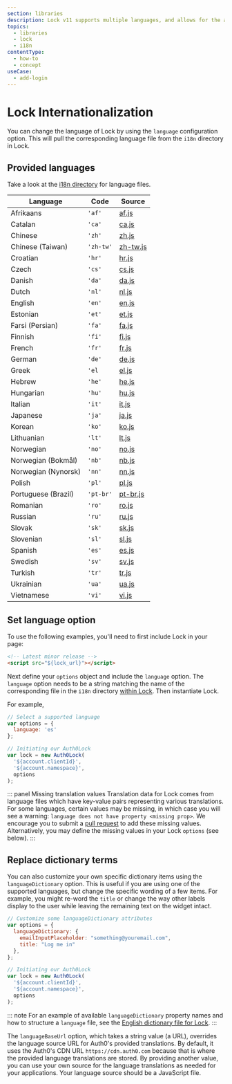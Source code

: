 ```yaml
---
section: libraries
description: Lock v11 supports multiple languages, and allows for the addition of other custom language files, as well as for customizing the values of specific pieces of text that are displayed in the Lock widget.
topics:
  - libraries
  - lock
  - i18n
contentType:
  - how-to
  - concept
useCase:
  - add-login
---
```

# Lock Internationalization

You can change the language of Lock by using the `language` configuration option. This will pull the corresponding language file from the `i18n` directory in Lock.

## Provided languages

Take a look at the [i18n directory](https://github.com/auth0/lock/blob/master/src/i18n/) for language files.

| Language | Code | Source |
|----------|------|--------|
| Afrikaans | `'af'` | [af.js](https://github.com/auth0/lock/blob/master/src/i18n/af.js) |
| Catalan | `'ca'` | [ca.js](https://github.com/auth0/lock/blob/master/src/i18n/ca.js) |
| Chinese | `'zh'` | [zh.js](https://github.com/auth0/lock/blob/master/src/i18n/zh.js) |
| Chinese (Taiwan) | `'zh-tw'` | [zh-tw.js](https://github.com/auth0/lock/blob/master/src/i18n/zh-tw.js)
| Croatian | `'hr'` | [hr.js](https://github.com/auth0/lock/blob/master/src/i18n/hr.js) |
| Czech | `'cs'` | [cs.js](https://github.com/auth0/lock/blob/master/src/i18n/cs.js) |
| Danish | `'da'` | [da.js](https://github.com/auth0/lock/blob/master/src/i18n/da.js) |
| Dutch | `'nl'` | [nl.js](https://github.com/auth0/lock/blob/master/src/i18n/nl.js) |
| English | `'en'` | [en.js](https://github.com/auth0/lock/blob/master/src/i18n/en.js) |
| Estonian | `'et'` | [et.js](https://github.com/auth0/lock/blob/master/src/i18n/et.js) |
| Farsi (Persian) | `'fa'` | [fa.js](https://github.com/auth0/lock/blob/master/src/i18n/fa.js) |
| Finnish | `'fi'` | [fi.js](https://github.com/auth0/lock/blob/master/src/i18n/fi.js) |
| French | `'fr'` | [fr.js](https://github.com/auth0/lock/blob/master/src/i18n/fr.js) |
| German | `'de'` | [de.js](https://github.com/auth0/lock/blob/master/src/i18n/de.js) |
| Greek | `'el` | [el.js](https://github.com/auth0/lock/blob/master/src/i18n/el.js)
| Hebrew | `'he'` | [he.js](https://github.com/auth0/lock/blob/master/src/i18n/he.js)
| Hungarian | `'hu'` | [hu.js](https://github.com/auth0/lock/blob/master/src/i18n/hu.js) |
| Italian | `'it'` | [it.js](https://github.com/auth0/lock/blob/master/src/i18n/it.js) |
| Japanese | `'ja'` | [ja.js](https://github.com/auth0/lock/blob/master/src/i18n/ja.js) |
| Korean | `'ko'` | [ko.js](https://github.com/auth0/lock/blob/master/src/i18n/ko.js) |
| Lithuanian | `'lt'` | [lt.js](https://github.com/auth0/lock/blob/master/src/i18n/lt.js) |
| Norwegian | `'no'` | [no.js](https://github.com/auth0/lock/blob/master/src/i18n/no.js) |
| Norwegian (Bokmål) | `'nb'` | [nb.js](https://github.com/auth0/lock/blob/master/src/i18n/nb.js) |
| Norwegian (Nynorsk) | `'nn'` | [nn.js](https://github.com/auth0/lock/blob/master/src/i18n/nn.js) |
| Polish | `'pl'` | [pl.js](https://github.com/auth0/lock/blob/master/src/i18n/pl.js) |
| Portuguese (Brazil) | `'pt-br'` | [pt-br.js](https://github.com/auth0/lock/blob/master/src/i18n/pt-br.js) |
| Romanian | `'ro'` | [ro.js](https://github.com/auth0/lock/blob/master/src/i18n/ro.js) |
| Russian | `'ru'` | [ru.js](https://github.com/auth0/lock/blob/master/src/i18n/ru.js) |
| Slovak | `'sk'` | [sk.js](https://github.com/auth0/lock/blob/master/src/i18n/sk.js) |
| Slovenian | `'sl'` | [sl.js](https://github.com/auth0/lock/blob/master/src/i18n/sl.js) |
| Spanish | `'es'` | [es.js](https://github.com/auth0/lock/blob/master/src/i18n/es.js) |
| Swedish | `'sv'` | [sv.js](https://github.com/auth0/lock/blob/master/src/i18n/sv.js) |
| Turkish | `'tr'` | [tr.js](https://github.com/auth0/lock/blob/master/src/i18n/tr.js) |
| Ukrainian | `'ua'` | [ua.js](https://github.com/auth0/lock/blob/master/src/i18n/uk.js) |
| Vietnamese | `'vi'` | [vi.js](https://github.com/auth0/lock/blob/master/src/i18n/vi.js) |

## Set language option

To use the following examples, you'll need to first include Lock in your page:

```html
<!-- Latest minor release -->
<script src="${lock_url}"></script>
```

Next define your `options` object and include the `language` option. The `language` option needs to be a string matching the name of the corresponding file in the `i18n` directory [within Lock](https://github.com/auth0/lock/tree/master/src/i18n). Then instantiate Lock.

For example,

```js
// Select a supported language
var options = {
  language: 'es'
};

// Initiating our Auth0Lock
var lock = new Auth0Lock(
  '${account.clientId}',
  '${account.namespace}',
  options
);
```

::: panel Missing translation values
Translation data for Lock comes from language files which have key-value pairs representing various translations. For some languages, certain values may be missing, in which case you will see a warning: `language does not have property <missing prop>`. We encourage you to submit a [pull request](https://github.com/auth0/lock/tree/master/src/i18n) to add these missing values. Alternatively, you may define the missing values in your Lock `options` (see below).
:::

## Replace dictionary terms

You can also customize your own specific dictionary items using the `languageDictionary` option. This is useful if you are using one of the supported languages, but change the specific wording of a few items. For example, you might re-word the `title` or change the way other labels display to the user while leaving the remaining text on the widget intact.

```js
// Customize some languageDictionary attributes
var options = {
  languageDictionary: {
    emailInputPlaceholder: "something@youremail.com",
    title: "Log me in"
  },
};

// Initiating our Auth0Lock
var lock = new Auth0Lock(
  '${account.clientId}',
  '${account.namespace}',
  options
);
```

::: note
For an example of available `languageDictionary` property names and how to structure a `language` file, see the [English dictionary file for Lock](https://github.com/auth0/lock/blob/master/src/i18n/en.js).
:::

The `languageBaseUrl` option, which takes a string value (a URL), overrides the language source URL for Auth0's provided translations. By default, it uses the Auth0's CDN URL `https://cdn.auth0.com` because that is where the provided language translations are stored. By providing another value, you can use your own source for the language translations as needed for your applications. Your language source should be a JavaScript file.
